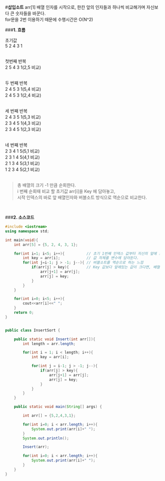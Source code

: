 #**삽입소트**
arr[1] 배열 인자를 시작으로, 한칸 앞의 인자들과 하나씩 비교해가며 자신보다 큰 숫자들을 바꾼다.<br>
for문을 2번 이용하기 때문에 수행시간은 O(N^2)<br>

###**1. 흐름**

초기값 </br>
5 2 4 3 1</br>
</br>

첫번째 반복</br>
2 5 4 3 1(2,5 비교)</br>
</br>

두 번째 반복</br>
2 4 5 3 1(5,4 비교)</br>
2 4 5 3 1(2,4 비교)</br>
</br>

세 번째 반복</br>
2 4 3 5 1(5,3 비교)</br>
2 3 4 5 1(4,3 비교)</br>
2 3 4 5 1(2,3 비교)</br>
</br>

네 번째 반복</br>
2 3 4 1 5(5,1 비교)</br>
2 3 1 4 5(4,1 비교)</br>
2 1 3 4 5(3,1 비교)</br>
1 2 3 4 5(2,1 비교)</br>
</br>

> 총 배열의 크기 -1 만큼 순회한다.</br>
> i 번째 순회때 비교 할 초기값 arr[i]을 Key 에 담아놓고, </br>
> 시작 인덱스의 바로 앞 배열인자와 버블소트 방식으로 역순으로 비교한다.</br>
<br>

###**2. 소스코드**
```c++
#include <iostream>
using namespace std;

int main(void){
    int arr[5] = {5, 2, 4, 3, 1};

    for(int i=1; i<5; i++){          // 초기 1번째 인덱스 값부터 자신의 앞에 모든 배열과 비교한다.
        int key = arr[i];            // 값 자체를 변수에 담아둔다.
        for(int j=i-1; j > -1; j--){ // 버블소트를 역순으로 하는 느낌
            if(arr[j] > key){        // Key 값보다 앞에있는 값이 크다면, 배열 순서를 바꾸어준다.
                arr[j+1] = arr[j];
                arr[j] = key;
            }
        }
    }

    for(int i=0; i<5; i++){
        cout<<arr[i]<<" ";
    }
    return 0;
}
```

```java

public class InsertSort {

	public static void Insert(int arr[]){
		int length = arr.length;

		for(int i = 1; i < length; i++){
			int key = arr[i];

			for(int j = i-1; j > -1; j--){
				if(arr[j] > key){
					arr[j+1] = arr[j];
					arr[j] = key;
				}
			}
		}
	}

	public static void main(String[] args) {

		int arr[] = {5,2,4,3,1};

		for(int i=0; i < arr.length; i++){
			System.out.print(arr[i]+" ");
		}
		System.out.println();

		Insert(arr);

		for(int i=0; i < arr.length; i++){
			System.out.print(arr[i]+" ");
		}
	}
}

```
